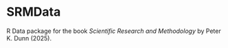 # SRMData

R Data package for the book *Scientific Research and Methodology* by Peter K. Dunn (2025).
